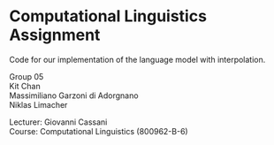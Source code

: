 # Computational Linguistics Assignment
Code for our implementation of the language model with interpolation.

Group 05
<br>
Kit Chan
<br>
Massimiliano Garzoni di Adorgnano
<br>
Niklas Limacher

Lecturer: Giovanni Cassani
<br>
Course: Computational Linguistics (800962-B-6)

